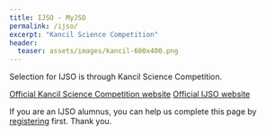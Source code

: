 ```yaml
---
title: IJSO - MyJSO
permalink: /ijso/
excerpt: "Kancil Science Competition"
header:
  teaser: assets/images/kancil-600x400.png
---
```


Selection for IJSO is through Kancil Science Competition.

[Official Kancil Science Competition website](https://kancilscience.my/)
[Official IJSO website](http://www.ijsoweb.org/)

If you are an IJSO alumnus, you can help us complete this page by [registering](/alumni) first. Thank you.
